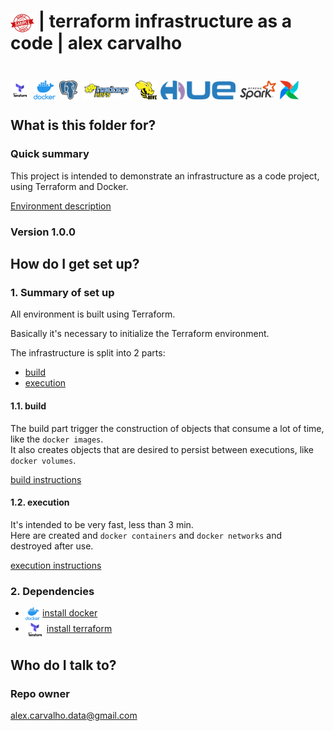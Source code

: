 # <img src="img/sample.png" height="30" style="vertical-align: middle;"> | terraform infrastructure as a code | alex carvalho #

# <img src="img/terraform.png" alt="Terraform" height="30" style="vertical-align: middle;"> <img src="img/docker.png" alt="docker" height="30" style="vertical-align: middle;"> <img src="img/postgresql.png" alt="PostgreSQL" height="30" style="vertical-align: middle;"> <img src="img/hdfs.png" alt="hdfs" height="30" style="vertical-align: middle;"> <img src="img/hive.png" alt="Apache Hive" height="30" style="vertical-align: middle;"> <img src="img/hue.png" alt="hue" height="30" style="vertical-align: middle;"> <img src="img/spark.svg" alt="Apache Spark" height="30" style="vertical-align: middle;"> <img src="img/airflow.png" alt="Apache Airflow" height="30" style="vertical-align: middle;">  

## What is this folder for? ##

### Quick summary

This project is intended to demonstrate an infrastructure as a code project, using
Terraform and Docker.

[Environment description](ENVIRONMENT.md)

### Version 1.0.0

## How do I get set up? ##

### 1. Summary of set up

All environment is built using Terraform.  

Basically it's necessary to initialize the Terraform environment.  

The infrastructure is split into 2 parts:

- [build](BUILD.md)
- [execution](EXEC.md)

#### 1.1. build

The build part trigger the construction of objects that consume a lot of time, like the `docker images`.  
It also creates objects that are desired to persist between executions, like `docker volumes`.  

[build instructions](BUILD.md)

#### 1.2. execution

It's intended to be very fast, less than 3 min.   
Here are created and `docker containers` and `docker networks` and destroyed after use.  

[execution instructions](EXEC.md)

### 2. Dependencies

- <img src="img/docker.png" alt="docker" height="20" style="vertical-align: middle;"> [install docker](https://docs.docker.com/get-docker/)
- <img src="img/terraform.png" alt="Terraform" height="30" style="vertical-align: middle;"> [install terraform](https://learn.hashicorp.com/tutorials/terraform/install-cli)

## Who do I talk to? ##

### Repo owner 

alex.carvalho.data@gmail.com

